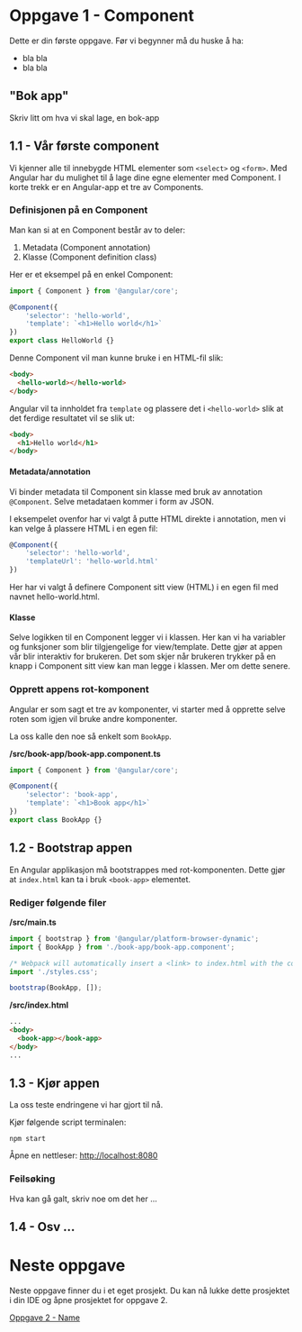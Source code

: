 # Oppgave 1 - Component
Dette er din første oppgave. Før vi begynner må du huske å ha:
 - bla bla
 - bla bla

## "Bok app"
Skriv litt om hva vi skal lage, en bok-app

## 1.1 - Vår første component
Vi kjenner alle til innebygde HTML elementer som `<select>` og `<form>`. Med Angular har du mulighet til å lage dine egne elementer med Component. I korte trekk er en Angular-app et tre av Components.

### Definisjonen på en Component
Man kan si at en Component består av to deler:
 1. Metadata (Component annotation)
 2. Klasse (Component definition class)

Her er et eksempel på en enkel Component:
```javascript
import { Component } from '@angular/core';

@Component({
    'selector': 'hello-world',
    'template': `<h1>Hello world</h1>`
})
export class HelloWorld {}
```

Denne Component vil man kunne bruke i en HTML-fil slik:
```html
<body>
  <hello-world></hello-world>
</body>
```

Angular vil ta innholdet fra `template` og plassere det i `<hello-world>` slik at det ferdige resultatet vil se slik ut:

```html
<body>
  <h1>Hello world</h1>
</body>
```

#### Metadata/annotation
Vi binder metadata til Component sin klasse med bruk av annotation `@Component`. Selve metadataen kommer i form av JSON.

I eksempelet ovenfor har vi valgt å putte HTML direkte i annotation, men vi kan velge å plassere HTML i en egen fil:

```javascript
@Component({
    'selector': 'hello-world',
    'templateUrl': 'hello-world.html'
})
```

Her har vi valgt å definere Component sitt view (HTML) i en egen fil med navnet hello-world.html.

#### Klasse
Selve logikken til en Component legger vi i klassen. Her kan vi ha variabler og funksjoner som blir tilgjengelige for view/template. Dette gjør at appen vår blir interaktiv for brukeren. Det som skjer når brukeren trykker på en knapp i Component sitt view kan man legge i klassen. Mer om dette senere.

### **Opprett appens rot-komponent**
Angular er som sagt et tre av komponenter, vi starter med å opprette selve roten som igjen vil bruke andre komponenter.

La oss kalle den noe så enkelt som `BookApp`.

**/src/book-app/book-app.component.ts**
```javascript
import { Component } from '@angular/core';

@Component({
    'selector': 'book-app',
    'template': `<h1>Book app</h1>`
})
export class BookApp {}
```

## 1.2 - Bootstrap appen
En Angular applikasjon må bootstrappes med rot-komponenten. Dette gjør at `index.html` kan ta i bruk `<book-app>` elementet.

### **Rediger følgende filer**

**/src/main.ts**
```javascript
import { bootstrap } from '@angular/platform-browser-dynamic';
import { BookApp } from './book-app/book-app.component';

/* Webpack will automatically insert a <link> to index.html with the correct href after bundling is done  */
import './styles.css';

bootstrap(BookApp, []);
```

**/src/index.html**
```html
...
<body>
  <book-app></book-app>
</body>
...
```

## 1.3 - Kjør appen
La oss teste endringene vi har gjort til nå.

Kjør følgende script terminalen:

```
npm start
```

Åpne en nettleser: [http://localhost:8080](http://localhost:8080)

### Feilsøking
Hva kan gå galt, skriv noe om det her ...

## 1.4 - Osv ...

# Neste oppgave
Neste oppgave finner du i et eget prosjekt.
Du kan nå lukke dette prosjektet i din IDE og åpne prosjektet for oppgave 2.

[Oppgave 2 - Name](www.vg.no)
